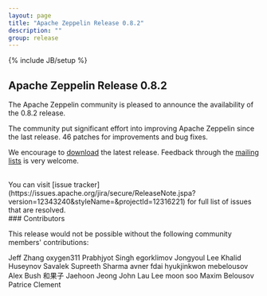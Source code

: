 ```yaml
---
layout: page
title: "Apache Zeppelin Release 0.8.2"
description: ""
group: release
---
```

<!--
Licensed under the Apache License, Version 2.0 (the "License");
you may not use this file except in compliance with the License.
You may obtain a copy of the License at

http://www.apache.org/licenses/LICENSE-2.0

Unless required by applicable law or agreed to in writing, software
distributed under the License is distributed on an "AS IS" BASIS,
WITHOUT WARRANTIES OR CONDITIONS OF ANY KIND, either express or implied.
See the License for the specific language governing permissions and
limitations under the License.
-->
{% include JB/setup %}

## Apache Zeppelin Release 0.8.2

The Apache Zeppelin community is pleased to announce the availability of the 0.8.2 release.

The community put significant effort into improving Apache Zeppelin since the last release.
46 patches for improvements and bug fixes.

We encourage to [download](../../download.html) the latest release. Feedback through the [mailing lists](../../community.html) is very welcome.

<br />
You can visit [issue tracker](https://issues.apache.org/jira/secure/ReleaseNote.jspa?version=12343240&styleName=&projectId=12316221) for full list of issues that are resolved.


<br />
### Contributors

This release would not be possible without the following community members' contributions:

Jeff Zhang
oxygen311
Prabhjyot Singh
egorklimov
Jongyoul Lee
Khalid Huseynov
Savalek
Supreeth Sharma
avner
fdai
hyukjinkwon
mebelousov
Alex Bush
和果子
Jaehoon Jeong
John Lau
Lee moon soo
Maxim Belousov
Patrice Clement